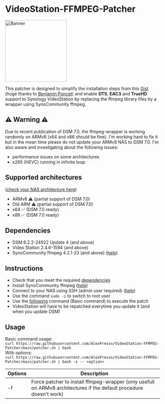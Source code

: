 # VideoStation-FFMPEG-Patcher 

<p>
  <img src="https://github.com/AlexPresso/VideoStation-FFMPEG-Patcher/blob/main/banner.png?raw=true" height=200px alt="Banner">
</p>

This patcher is designed to simplify the installation steps from this [Gist](https://gist.github.com/BenjaminPoncet/bbef9edc1d0800528813e75c1669e57e) (huge thanks to [Benjamin Poncet](https://github.com/BenjaminPoncet)) and enable **DTS**, **EAC3** and **TrueHD** support to Synology VideoStation by replacing the ffmpeg library files by a wrapper using SynoCommunity ffmpeg.

## ⚠️ Warning ⚠️
Due to recent publication of DSM 7.0, the ffmpeg-wrapper is working randomly on ARMv8 (x64 and x86 should be fine).
I'm working hard to fix it but in the mean time please do not update your ARMv8 NAS to DSM 7.0.
I'm also aware and investigating about the following issues:
- performance issues on some architectures
- x265 (HEVC) running in infinite loop

## Supported architectures
([check your NAS architecture here](https://github.com/SynoCommunity/spksrc/wiki/Architecture-per-Synology-model))
- ARMv8 ⚠️ (partial support of DSM 7.0)
- Old ARM ⚠️ (partial support of DSM 7.0)
- x64 ✅ (DSM 7.0 ready)
- x86 ✅ (DSM 7.0 ready)

## Dependencies
- DSM 6.2.2-24922 Update 4 (and above)
- Video Station 2.4.6-1594 (and above)
- SynoCommunity ffmpeg 4.2.1-23 (and above) ([help](https://synocommunity.com/#easy-install))

## Instructions
- Check that you meet the required [dependencies](https://github.com/AlexPresso/VideoStation-FFMPEG-Patcher#dependencies)
- Install SynoCommunity ffmpeg ([help](https://synocommunity.com/#easy-install))
- Connect to your NAS using SSH (admin user required) ([help](https://www.synology.com/en-global/knowledgebase/DSM/tutorial/General_Setup/How_to_login_to_DSM_with_root_permission_via_SSH_Telnet))
- Use the command `sudo -i` to switch to root user
- Use the [following](https://github.com/AlexPresso/VideoStation-FFMPEG-Patcher#usage) command (Basic command) to execute the patch
- VideoStation will have to be repatched everytime you update it (and when you update DSM)

## Usage
Basic command usage:  
`curl https://raw.githubusercontent.com/AlexPresso/VideoStation-FFMPEG-Patcher/main/patcher.sh | bash`   
With options:  
`curl https://raw.githubusercontent.com/AlexPresso/VideoStation-FFMPEG-Patcher/main/patcher.sh | bash -s -- <option>`

| Options | Description |
| ------ | ----------- |
| -f | Force patcher to install ffmpeg-wrapper (only usefull on ARMv8 architectures if the default procedure doesn't work)
